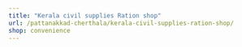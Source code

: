 ```yaml
---
title: "Kerala civil supplies Ration shop"
url: /pattanakkad-cherthala/kerala-civil-supplies-ration-shop/
shop: convenience
---
```

